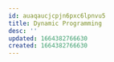 ```yaml
---
id: auaqaucjcpjn6pxc6lpnvu5
title: Dynamic Programming
desc: ''
updated: 1664382766630
created: 1664382766630
---
```

